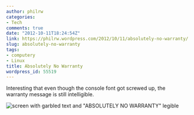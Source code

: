 ```yaml
---
author: philrw
categories:
- Tech
comments: true
date: "2012-10-11T18:24:54Z"
link: https://philrw.wordpress.com/2012/10/11/absolutely-no-warranty/
slug: absolutely-no-warranty
tags:
- computery
- Linux
title: Absolutely No Warranty
wordpress_id: 55519
---
```


Interesting that even though the console font got screwed up, the warranty message is still intelligible.

![screen with garbled text and "ABSOLUTELY NO WARRANTY" legible](/images/IMG_14222.jpg)
